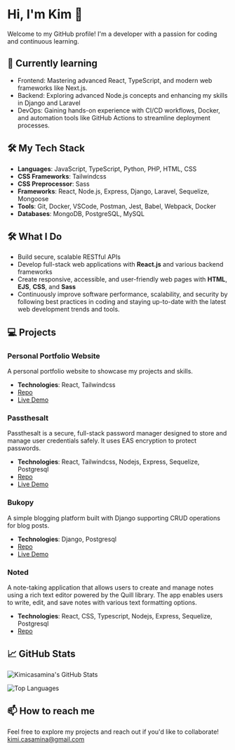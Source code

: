 # Hi, I'm Kim 👋

Welcome to my GitHub profile! I'm a developer with a passion for coding and continuous learning.


## 🌱 Currently learning
- Frontend: Mastering advanced React, TypeScript, and modern web frameworks like Next.js.
- Backend: Exploring advanced Node.js concepts and enhancing my skills in Django and Laravel
- DevOps: Gaining hands-on experience with CI/CD workflows, Docker, and automation tools like GitHub Actions to streamline deployment processes.
  
## 🛠️ My Tech Stack
- **Languages**: JavaScript, TypeScript, Python, PHP, HTML, CSS
- **CSS Frameworks**: Tailwindcss
- **CSS Preprocessor**: Sass
- **Frameworks**: React, Node.js, Express, Django, Laravel, Sequelize, Mongoose
- **Tools**: Git, Docker, VSCode, Postman, Jest, Babel, Webpack, Docker
- **Databases**: MongoDB, PostgreSQL, MySQL

## 🛠 What I Do
- Build secure, scalable RESTful APIs 
- Develop full-stack web applications with **React.js** and various backend frameworks
- Create responsive, accessible, and user-friendly web pages with **HTML**, **EJS**, **CSS**, and **Sass**
- Continuously improve software performance, scalability, and security by following best practices in coding and staying up-to-date with the latest web development trends and tools.

## 💻 Projects
### Personal Portfolio Website
A personal portfolio website to showcase my projects and skills.
- **Technologies**: React, Tailwindcss
- [Repo](https://kimberlycasamina.onrender.com/)
- [Live Demo](https://kimberlycasamina.onrender.com/)

### Passthesalt
Passthesalt is a secure, full-stack password manager designed to store and manage user credentials safely. It uses EAS encryption to protect passwords.
- **Technologies**: React, Tailwindcss, Nodejs, Express, Sequelize, Postgresql
- [Repo](https://github.com/kimicasamina/passthesalt-password-manager)
- [Live Demo](https://passthesalt-client.onrender.com/)

### Bukopy
A simple blogging platform built with Django supporting CRUD operations for blog posts.
- **Technologies**: Django, Postgresql
- [Repo](https://github.com/kimicasamina/bukopy-django-blogsite)
- [Live Demo](https://bukopy-blogsite.onrender.com/)

### Noted
A note-taking application that allows users to create and manage notes using a rich text editor powered by the Quill library. The app enables users to write, edit, and save notes with various text formatting options.
- **Technologies**: React, CSS, Typescript, Nodejs, Express, Sequelize, Postgresql
- [Repo](https://github.com/kimicasamina/note-app-ts)

## 📈 GitHub Stats
![Kimicasamina's GitHub Stats](https://github-readme-stats.vercel.app/api?username=kimicasamina&show_icons=true&theme=radical)

![Top Languages](https://github-readme-stats.vercel.app/api/top-langs/?username=kimicasamina&layout=compact&theme=radical)

## 📫 How to reach me
Feel free to explore my projects and reach out if you'd like to collaborate!
[kimi.casamina@gmail.com](mailto:kimi.casamina@gmail.com)


